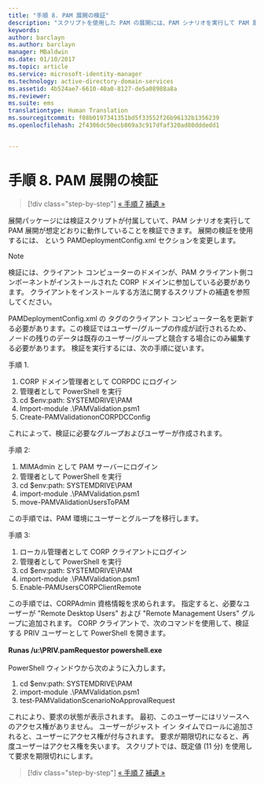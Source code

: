 ```yaml
---
title: "手順 8. PAM 展開の検証"
description: "スクリプトを使用した PAM の展開には、PAM シナリオを実行して PAM 展開が想定どおりに動作していることを検証可能な検証スクリプトが付属しています。"
keywords: 
author: barclayn
ms.author: barclayn
manager: MBaldwin
ms.date: 01/10/2017
ms.topic: article
ms.service: microsoft-identity-manager
ms.technology: active-directory-domain-services
ms.assetid: 4b524ae7-6610-40a0-8127-de5a08988a8a
ms.reviewer: 
ms.suite: ems
translationtype: Human Translation
ms.sourcegitcommit: f08b0197341351bd5f33552f26b96132b1356239
ms.openlocfilehash: 2f4306dc50ecb869a3c917dfaf320ad80dddedd1


---
```


# <a name="step-8-pam-deployment-verification"></a>手順 8. PAM 展開の検証

>[!div class="step-by-step"]
[« 手順 7](sp1-step7-setup-sidhistory-sidfiltering.md)
[補遺 »](sp1-pam-deployment-addendum.md)

展開パッケージには検証スクリプトが付属していて、PAM シナリオを実行して PAM 展開が想定どおりに動作していることを検証できます。
展開の検証を使用するには、<PamValidation/> という PAMDeploymentConfig.xml セクションを変更します。

>[!NOTE]
>検証には、クライアント コンピューターのドメインが、PAM クライアント側コンポーネントがインストールされた CORP ドメインに参加している必要があります。 クライアントをインストールする方法に関するスクリプトの補遺を参照してください。

PAMDeploymentConfig.xml の <PAMValidationClient/> タグのクライアント コンピューター名を更新する必要があります。この検証ではユーザー/グループの作成が試行されるため、<PAMValidation/> ノードの残りのデータは既存のユーザー/グループと競合する場合にのみ編集する必要があります。
検証を実行するには、次の手順に従います。

手順 1.

1. CORP ドメイン管理者として CORPDC にログイン
2. 管理者として PowerShell を実行
3. cd $env:path: SYSTEMDRIVE\PAM
4. Import-module .\PAMValidation.psm1
5. Create-PAMValidationonCORPDCConfig

これによって、検証に必要なグループおよびユーザーが作成されます。

手順 2: 

1. MIMAdmin として PAM サーバーにログイン
2. 管理者として PowerShell を実行
3. cd $env:path: SYSTEMDRIVE\PAM
4. import-module .\PAMValidation.psm1
5. move-PAMVAlidationUsersToPAM

この手順では、PAM 環境にユーザーとグループを移行します。

手順 3: 

1. ローカル管理者として CORP クライアントにログイン
2. 管理者として PowerShell を実行
3. cd $env:path: SYSTEMDRIVE\PAM
4. import-module .\PAMValidation.psm1
5. Enable-PAMUsersCORPClientRemote


この手順では、CORPAdmin 資格情報を求められます。 指定すると、必要なユーザーが "Remote Desktop Users" および "Remote Management Users" グループに追加されます。
CORP クライアントで、次のコマンドを使用して、検証する PRIV ユーザーとして PowerShell を開きます。 </br></br>
**Runas /u:<PRIV domain>\PRIV.pamRequestor powershell.exe**  </br></br>
PowerShell ウィンドウから次のように入力します。

1. cd $env:path: SYSTEMDRIVE\PAM
2. import-module .\PAMValidation.psm1
3. test-PAMValidationScenarioNoApprovalRequest


  これにより、要求の状態が表示されます。
  最初、このユーザーにはリソースへのアクセス権がありません。 ユーザーがジャスト イン タイムでロールに追加されると、ユーザーにアクセス権が付与されます。 要求が期限切れになると、再度ユーザーはアクセス権を失います。
  スクリプトでは、既定値 (11 分) を使用して要求を期限切れにします。

>[!div class="step-by-step"]
[« 手順 7](sp1-step7-setup-sidhistory-sidfiltering.md)
[補遺 »](sp1-pam-deployment-addendum.md)



<!--HONumber=Jan17_HO2-->


